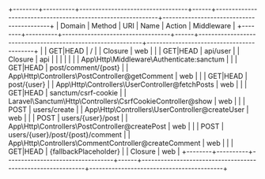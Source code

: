 +--------+----------+----------------------------------+------+------------------------------------------------------------+------------------------------------------+
| Domain | Method   | URI                              | Name | Action                                                     | Middleware                               |
+--------+----------+----------------------------------+------+------------------------------------------------------------+------------------------------------------+
|        | GET|HEAD | /                                |      | Closure                                                    | web                                      |
|        | GET|HEAD | api/user                         |      | Closure                                                    | api                                      |
|        |          |                                  |      |                                                            | App\Http\Middleware\Authenticate:sanctum |
|        | GET|HEAD | post/comment/{post}              |      | App\Http\Controllers\PostController@getComment             | web                                      |
|        | GET|HEAD | post/{user}                      |      | App\Http\Controllers\UserController@fetchPosts             | web                                      |
|        | GET|HEAD | sanctum/csrf-cookie              |      | Laravel\Sanctum\Http\Controllers\CsrfCookieController@show | web                                      |
|        | POST     | users/create                     |      | App\Http\Controllers\UserController@createUser             | web                                      |
|        | POST     | users/{user}/post                |      | App\Http\Controllers\PostController@createPost             | web                                      |
|        | POST     | users/{user}/post/{post}/comment |      | App\Http\Controllers\CommentController@createComment       | web                                      |
|        | GET|HEAD | {fallbackPlaceholder}            |      | Closure                                                    | web                                      |
+--------+----------+----------------------------------+------+------------------------------------------------------------+------------------------------------------+
